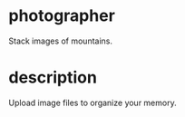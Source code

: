 # photographer

Stack images of mountains.

# description

Upload image files to organize your memory.
